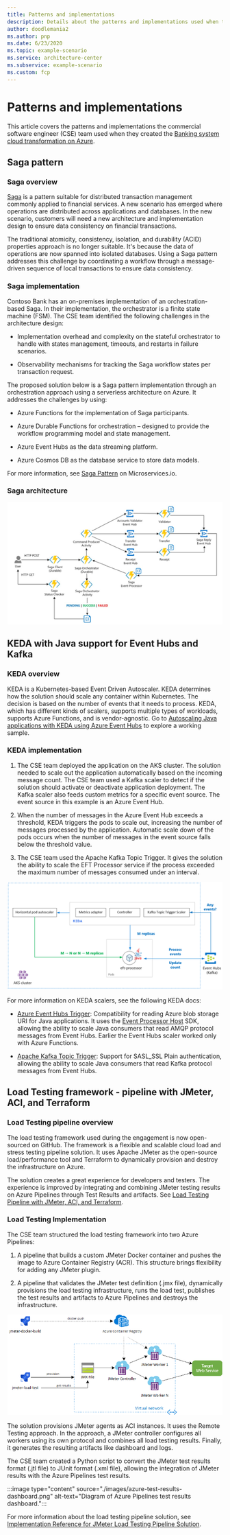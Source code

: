 ```yaml
---
title: Patterns and implementations
description: Details about the patterns and implementations used when the CSE team created the banking system cloud transformation solution.
author: doodlemania2
ms.author: pnp
ms.date: 6/23/2020
ms.topic: example-scenario
ms.service: architecture-center
ms.subservice: example-scenario
ms.custom: fcp
---
```


# Patterns and implementations

This article covers the patterns and implementations the commercial software engineer (CSE) team used when they created the [Banking system cloud transformation on Azure](banking-system-cloud-transformation.md).

## Saga pattern

### Saga overview

[Saga](/azure/architecture/reference-architectures/saga/saga) is a pattern suitable for distributed transaction management commonly applied to financial services. A new scenario has emerged where operations are distributed across applications and databases. In the new scenario, customers will need a new architecture and implementation design to ensure data consistency on financial transactions.

The traditional atomicity, consistency, isolation, and durability (ACID) properties approach is no longer suitable. It's because the data of operations are now spanned into isolated databases. Using a Saga pattern addresses this challenge by coordinating a workflow through a message-driven sequence of local transactions to ensure data consistency.

### Saga implementation

Contoso Bank has an on-premises implementation of an orchestration-based Saga. In their implementation, the orchestrator is a finite state machine (FSM). The CSE team identified the following challenges in the architecture design:

* Implementation overhead and complexity on the stateful orchestrator to handle with states management, timeouts, and restarts in failure scenarios.

* Observability mechanisms for tracking the Saga workflow states per transaction request.

The proposed solution below is a Saga pattern implementation through an orchestration approach using a serverless architecture on Azure. It addresses the challenges by using:

* Azure Functions for the implementation of Saga participants.

* Azure Durable Functions for orchestration – designed to provide the workflow programming model and state management.

* Azure Event Hubs as the data streaming platform.

* Azure Cosmos DB as the database service to store data models.

For more information, see [Saga Pattern](https://microservices.io/patterns/data/saga.html) on Microservices.io.

### Saga architecture

![Orchestration-based Saga on Serverless Architecture](./images/orchestration-based-saga-serverless-arch.png)

## KEDA with Java support for Event Hubs and Kafka

### KEDA overview

KEDA is a Kubernetes-based Event Driven Autoscaler. KEDA determines how the solution should scale any container within Kubernetes. The decision is based on the number of events that it needs to process. KEDA, which has different kinds of scalers, supports multiple types of workloads, supports Azure Functions, and is vendor-agnostic. Go to [Autoscaling Java applications with KEDA using Azure Event Hubs](https://github.com/Azure-Samples/keda-eventhub-kafka-scaler-terraform.git) to explore a working sample.

### KEDA implementation

1. The CSE team deployed the application on the AKS cluster. The solution needed to scale out the application automatically based on the incoming message count. The CSE team used a Kafka scaler to detect if the solution should activate or deactivate application deployment. The Kafka scaler also feeds custom metrics for a specific event source. The event source in this example is an Azure Event Hub.

1. When the number of messages in the Azure Event Hub exceeds a threshold, KEDA triggers the pods to scale out, increasing the number of messages processed by the application. Automatic scale down of the pods occurs when the number of messages in the event source falls below the threshold value.

1. The CSE team used the Apache Kafka Topic Trigger. It gives the solution the ability to scale the EFT Processor service if the process exceeded the maximum number of messages consumed under an interval.

![EFT-Processor Autoscaling with KEDA Kafka Topic Trigger](./images/eft-processor-autoscaling-keda-kafka-trigger.png)

For more information on KEDA scalers, see the following KEDA docs:

* [Azure Event Hubs Trigger](https://keda.sh/docs/1.5/scalers/azure-event-hub/): Compatibility for reading Azure blob storage URI for Java applications. It uses the [Event Processor Host](https://docs.microsoft.com/azure/event-hubs/event-hubs-event-processor-host) SDK, allowing the ability to scale Java consumers that read AMQP protocol messages from Event Hubs. Earlier the Event Hubs scaler worked only with Azure Functions.

* [Apache Kafka Topic Trigger](https://keda.sh/docs/1.5/scalers/apache-kafka/): Support for SASL_SSL Plain authentication, allowing the ability to scale Java consumers that read Kafka protocol messages from Event Hubs.

## Load Testing framework - pipeline with JMeter, ACI, and Terraform

### Load Testing pipeline overview

The load testing framework used during the engagement is now open-sourced on GitHub. The framework is a flexible and scalable cloud load and stress testing pipeline solution. It uses Apache JMeter as the open-source load/performance tool and Terraform to dynamically provision and destroy the infrastructure on Azure.

The solution creates a great experience for developers and testers. The experience is improved by integrating and combining JMeter testing results on Azure Pipelines through Test Results and artifacts. See [Load Testing Pipeline with JMeter, ACI, and Terraform](https://github.com/Azure-Samples/jmeter-aci-terraform).

### Load Testing Implementation

The CSE team structured the load testing framework into two Azure Pipelines:

1. A pipeline that builds a custom JMeter Docker container and pushes the image to Azure Container Registry (ACR). This structure brings flexibility for adding any JMeter plugin.

1. A pipeline that validates the JMeter test definition (.jmx file), dynamically provisions the load testing infrastructure, runs the load test, publishes the test results and artifacts to Azure Pipelines and destroys the infrastructure.

![Load Testing Pipeline with JMeter, ACI and Terraform](./images/load-testing-pipeline-jmeter.png)

The solution provisions JMeter agents as ACI instances. It uses the Remote Testing approach. In the approach, a JMeter controller configures all workers using its own protocol and combines all load testing results. Finally, it generates the resulting artifacts like dashboard and logs.

The CSE team created a Python script to convert the JMeter test results format (.jtl file) to JUnit format (.xml file), allowing the integration of JMeter results with the Azure Pipelines test results.

:::image type="content" source="./images/azure-test-results-dashboard.png" alt-text="Diagram of Azure Pipelines test results dashboard.":::

For more information about the load testing pipeline solution, see [Implementation Reference for JMeter Load Testing Pipeline Solution](jmeter-load-testing-pipeline-implementation-reference.md).